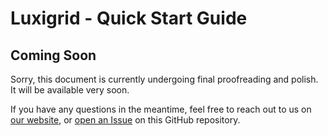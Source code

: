 # Luxigrid - Quick Start Guide

## Coming Soon

Sorry, this document is currently undergoing final proofreading and polish. It will be available very soon.

If you have any questions in the meantime, feel free to reach out to us on [our website](https://luxigrid.overscore.media/), or [open an Issue](https://github.com/overscore-media/luxigrid/issues) on this GitHub repository.
